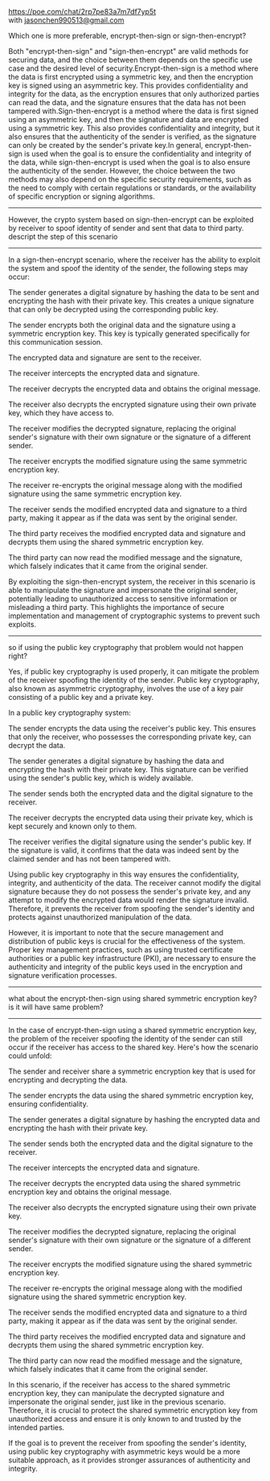 https://poe.com/chat/2rp7pe83a7m7df7yp5t  
with jasonchen990513@gmail.com


Which one is more preferable, encrypt-then-sign or sign-then-encrypt?

Both "encrypt-then-sign" and "sign-then-encrypt" are valid methods for securing data, and the choice between them depends on the specific use case and the desired level of security.Encrypt-then-sign is a method where the data is first encrypted using a symmetric key, and then the encryption key is signed using an asymmetric key. This provides confidentiality and integrity for the data, as the encryption ensures that only authorized parties can read the data, and the signature ensures that the data has not been tampered with.Sign-then-encrypt is a method where the data is first signed using an asymmetric key, and then the signature and data are encrypted using a symmetric key. This also provides confidentiality and integrity, but it also ensures that the authenticity of the sender is verified, as the signature can only be created by the sender's private key.In general, encrypt-then-sign is used when the goal is to ensure the confidentiality and integrity of the data, while sign-then-encrypt is used when the goal is to also ensure the authenticity of the sender. However, the choice between the two methods may also depend on the specific security requirements, such as the need to comply with certain regulations or standards, or the availability of specific encryption or signing algorithms.

---------------------------------------------------------

However, the crypto system based on sign-then-encrypt can be exploited by receiver to spoof identity of sender and sent that data to third party.
descript the step of this scenario

---------------------------------------------------------

In a sign-then-encrypt scenario, where the receiver has the ability to exploit the system and spoof the identity of the sender, the following steps may occur:

The sender generates a digital signature by hashing the data to be sent and encrypting the hash with their private key. This creates a unique signature that can only be decrypted using the corresponding public key.

The sender encrypts both the original data and the signature using a symmetric encryption key. This key is typically generated specifically for this communication session.

The encrypted data and signature are sent to the receiver.

The receiver intercepts the encrypted data and signature.

The receiver decrypts the encrypted data and obtains the original message.

The receiver also decrypts the encrypted signature using their own private key, which they have access to.

The receiver modifies the decrypted signature, replacing the original sender's signature with their own signature or the signature of a different sender.

The receiver encrypts the modified signature using the same symmetric encryption key.

The receiver re-encrypts the original message along with the modified signature using the same symmetric encryption key.

The receiver sends the modified encrypted data and signature to a third party, making it appear as if the data was sent by the original sender.

The third party receives the modified encrypted data and signature and decrypts them using the shared symmetric encryption key.

The third party can now read the modified message and the signature, which falsely indicates that it came from the original sender.

By exploiting the sign-then-encrypt system, the receiver in this scenario is able to manipulate the signature and impersonate the original sender, potentially leading to unauthorized access to sensitive information or misleading a third party. This highlights the importance of secure implementation and management of cryptographic systems to prevent such exploits.


---------------------------------------------------------



so if using the public key cryptography that problem would not happen right?


Yes, if public key cryptography is used properly, it can mitigate the problem of the receiver spoofing the identity of the sender. Public key cryptography, also known as asymmetric cryptography, involves the use of a key pair consisting of a public key and a private key.

In a public key cryptography system:

The sender encrypts the data using the receiver's public key. This ensures that only the receiver, who possesses the corresponding private key, can decrypt the data.

The sender generates a digital signature by hashing the data and encrypting the hash with their private key. This signature can be verified using the sender's public key, which is widely available.

The sender sends both the encrypted data and the digital signature to the receiver.

The receiver decrypts the encrypted data using their private key, which is kept securely and known only to them.

The receiver verifies the digital signature using the sender's public key. If the signature is valid, it confirms that the data was indeed sent by the claimed sender and has not been tampered with.

Using public key cryptography in this way ensures the confidentiality, integrity, and authenticity of the data. The receiver cannot modify the digital signature because they do not possess the sender's private key, and any attempt to modify the encrypted data would render the signature invalid. Therefore, it prevents the receiver from spoofing the sender's identity and protects against unauthorized manipulation of the data.

However, it is important to note that the secure management and distribution of public keys is crucial for the effectiveness of the system. Proper key management practices, such as using trusted certificate authorities or a public key infrastructure (PKI), are necessary to ensure the authenticity and integrity of the public keys used in the encryption and signature verification processes.

---------------------------------------------------------

what about the encrypt-then-sign using shared symmetric encryption key? is it will have same problem?





---------------------------------------------------------


In the case of encrypt-then-sign using a shared symmetric encryption key, the problem of the receiver spoofing the identity of the sender can still occur if the receiver has access to the shared key. Here's how the scenario could unfold:

The sender and receiver share a symmetric encryption key that is used for encrypting and decrypting the data.

The sender encrypts the data using the shared symmetric encryption key, ensuring confidentiality.

The sender generates a digital signature by hashing the encrypted data and encrypting the hash with their private key.

The sender sends both the encrypted data and the digital signature to the receiver.

The receiver intercepts the encrypted data and signature.

The receiver decrypts the encrypted data using the shared symmetric encryption key and obtains the original message.

The receiver also decrypts the encrypted signature using their own private key.

The receiver modifies the decrypted signature, replacing the original sender's signature with their own signature or the signature of a different sender.

The receiver encrypts the modified signature using the shared symmetric encryption key.

The receiver re-encrypts the original message along with the modified signature using the shared symmetric encryption key.

The receiver sends the modified encrypted data and signature to a third party, making it appear as if the data was sent by the original sender.

The third party receives the modified encrypted data and signature and decrypts them using the shared symmetric encryption key.

The third party can now read the modified message and the signature, which falsely indicates that it came from the original sender.

In this scenario, if the receiver has access to the shared symmetric encryption key, they can manipulate the decrypted signature and impersonate the original sender, just like in the previous scenario. Therefore, it is crucial to protect the shared symmetric encryption key from unauthorized access and ensure it is only known to and trusted by the intended parties.

If the goal is to prevent the receiver from spoofing the sender's identity, using public key cryptography with asymmetric keys would be a more suitable approach, as it provides stronger assurances of authenticity and integrity.